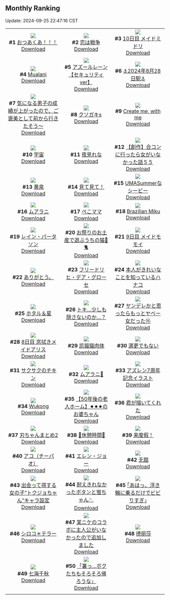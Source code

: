 ## Monthly Ranking
Update: 2024-09-25 22:47:16 CST

|      |      |      |
| :----: | :----: | :----: |
| ![](https://i.pixiv.re/c/240x480/img-master/img/2024/08/28/22/00/02/121918054_p0_master1200.jpg)<br>**#1** [おつあくあ！！！](https://www.pixiv.net/artworks/121918054)<br>[Download](https://i.pixiv.re/img-original/img/2024/08/28/22/00/02/121918054_p0.png) | ![](https://i.pixiv.re/c/240x480/img-master/img/2024/08/28/00/30/02/121895219_p0_master1200.jpg)<br>**#2** [恋は戦争](https://www.pixiv.net/artworks/121895219)<br>[Download](https://i.pixiv.re/img-original/img/2024/08/28/00/30/02/121895219_p0.jpg) | ![](https://i.pixiv.re/c/240x480/img-master/img/2024/08/28/00/00/19/121894008_p0_master1200.jpg)<br>**#3** [10日目 メイドミドリ](https://www.pixiv.net/artworks/121894008)<br>[Download](https://i.pixiv.re/img-original/img/2024/08/28/00/00/19/121894008_p0.png) |
| ![](https://i.pixiv.re/c/240x480/img-master/img/2024/08/28/08/05/58/121901586_p0_master1200.jpg)<br>**#4** [Mualani](https://www.pixiv.net/artworks/121901586)<br>[Download](https://i.pixiv.re/img-original/img/2024/08/28/08/05/58/121901586_p0.jpg) | ![](https://i.pixiv.re/c/240x480/img-master/img/2024/08/28/14/01/57/121906773_p0_master1200.jpg)<br>**#5** [アズールレーン【セキュリティver】](https://www.pixiv.net/artworks/121906773)<br>[Download](https://i.pixiv.re/img-original/img/2024/08/28/14/01/57/121906773_p0.jpg) | ![](https://i.pixiv.re/c/240x480/img-master/img/2024/08/28/18/00/09/121910915_p0_master1200.jpg)<br>**#6** [⚓️2024年8月28日駅⚓️](https://www.pixiv.net/artworks/121910915)<br>[Download](https://i.pixiv.re/img-original/img/2024/08/28/18/00/09/121910915_p0.jpg) |
| ![](https://i.pixiv.re/c/240x480/img-master/img/2024/08/28/18/00/18/121910954_p0_master1200.jpg)<br>**#7** [気になる男子の成績が上がったので、ご褒美として前から行きたそう～](https://www.pixiv.net/artworks/121910954)<br>[Download](https://i.pixiv.re/img-original/img/2024/08/28/18/00/18/121910954_p0.jpg) | ![](https://i.pixiv.re/c/240x480/img-master/img/2024/08/28/00/00/42/121894064_p0_master1200.jpg)<br>**#8** [クソガキs](https://www.pixiv.net/artworks/121894064)<br>[Download](https://i.pixiv.re/img-original/img/2024/08/28/00/00/42/121894064_p0.jpg) | ![](https://i.pixiv.re/c/240x480/img-master/img/2024/08/30/03/32/20/121955436_p0_master1200.jpg)<br>**#9** [Create me, with me](https://www.pixiv.net/artworks/121955436)<br>[Download](https://i.pixiv.re/img-original/img/2024/08/30/03/32/20/121955436_p0.png) |
| ![](https://i.pixiv.re/c/240x480/img-master/img/2024/08/27/00/00/04/121865201_p0_master1200.jpg)<br>**#10** [宇宙](https://www.pixiv.net/artworks/121865201)<br>[Download](https://i.pixiv.re/img-original/img/2024/08/27/00/00/04/121865201_p0.jpg) | ![](https://i.pixiv.re/c/240x480/img-master/img/2024/08/28/00/37/05/121895450_p0_master1200.jpg)<br>**#11** [夜見れな](https://www.pixiv.net/artworks/121895450)<br>[Download](https://i.pixiv.re/img-original/img/2024/08/28/00/37/05/121895450_p0.png) | ![](https://i.pixiv.re/c/240x480/img-master/img/2024/08/29/00/00/27/121922330_p0_master1200.jpg)<br>**#12** [【創作】合コンに行ったら女がいなかった話５５](https://www.pixiv.net/artworks/121922330)<br>[Download](https://i.pixiv.re/img-original/img/2024/08/29/00/00/27/121922330_p0.png) |
| ![](https://i.pixiv.re/c/240x480/img-master/img/2024/08/27/12/00/08/121876672_p0_master1200.jpg)<br>**#13** [黄泉](https://www.pixiv.net/artworks/121876672)<br>[Download](https://i.pixiv.re/img-original/img/2024/08/27/12/00/08/121876672_p0.jpg) | ![](https://i.pixiv.re/c/240x480/img-master/img/2024/08/29/00/13/16/121923039_p0_master1200.jpg)<br>**#14** [見て見て！](https://www.pixiv.net/artworks/121923039)<br>[Download](https://i.pixiv.re/img-original/img/2024/08/29/00/13/16/121923039_p0.png) | ![](https://i.pixiv.re/c/240x480/img-master/img/2024/08/28/21/14/24/121916443_p0_master1200.jpg)<br>**#15** [UMASummerなシービー](https://www.pixiv.net/artworks/121916443)<br>[Download](https://i.pixiv.re/img-original/img/2024/08/28/21/14/24/121916443_p0.jpg) |
| ![](https://i.pixiv.re/c/240x480/img-master/img/2024/08/26/17/35/17/121853533_p0_master1200.jpg)<br>**#16** [ムアラニ](https://www.pixiv.net/artworks/121853533)<br>[Download](https://i.pixiv.re/img-original/img/2024/08/26/17/35/17/121853533_p0.png) | ![](https://i.pixiv.re/c/240x480/img-master/img/2024/08/28/00/00/47/121894082_p0_master1200.jpg)<br>**#17** [ぺこママ](https://www.pixiv.net/artworks/121894082)<br>[Download](https://i.pixiv.re/img-original/img/2024/08/28/00/00/47/121894082_p0.jpg) | ![](https://i.pixiv.re/c/240x480/img-master/img/2024/08/28/07/51/05/121901376_p0_master1200.jpg)<br>**#18** [Brazilian Miku](https://www.pixiv.net/artworks/121901376)<br>[Download](https://i.pixiv.re/img-original/img/2024/08/28/07/51/05/121901376_p0.jpg) |
| ![](https://i.pixiv.re/c/240x480/img-master/img/2024/08/28/00/38/46/121895498_p0_master1200.jpg)<br>**#19** [レイン・パータソン](https://www.pixiv.net/artworks/121895498)<br>[Download](https://i.pixiv.re/img-original/img/2024/08/28/00/38/46/121895498_p0.png) | ![](https://i.pixiv.re/c/240x480/img-master/img/2024/08/28/09/30/02/121902624_p0_master1200.jpg)<br>**#20** [お祭りのお土産で遊ぶうちの猫🎈🐈](https://www.pixiv.net/artworks/121902624)<br>[Download](https://i.pixiv.re/img-original/img/2024/08/28/09/30/02/121902624_p0.jpg) | ![](https://i.pixiv.re/c/240x480/img-master/img/2024/08/27/00/00/19/121865270_p0_master1200.jpg)<br>**#21** [9日目 メイドモモイ](https://www.pixiv.net/artworks/121865270)<br>[Download](https://i.pixiv.re/img-original/img/2024/08/27/00/00/19/121865270_p0.png) |
| ![](https://i.pixiv.re/c/240x480/img-master/img/2024/08/29/00/04/42/121922693_p0_master1200.jpg)<br>**#22** [ありがとう。](https://www.pixiv.net/artworks/121922693)<br>[Download](https://i.pixiv.re/img-original/img/2024/08/29/00/04/42/121922693_p0.jpg) | ![](https://i.pixiv.re/c/240x480/img-master/img/2024/08/28/12/00/12/121904911_p0_master1200.jpg)<br>**#23** [フリードリヒ・デア・グローセ](https://www.pixiv.net/artworks/121904911)<br>[Download](https://i.pixiv.re/img-original/img/2024/08/28/12/00/12/121904911_p0.jpg) | ![](https://i.pixiv.re/c/240x480/img-master/img/2024/08/29/00/01/26/121922475_p0_master1200.jpg)<br>**#24** [本人がきれいなことを知っているハナコ](https://www.pixiv.net/artworks/121922475)<br>[Download](https://i.pixiv.re/img-original/img/2024/08/29/00/01/26/121922475_p0.jpg) |
| ![](https://i.pixiv.re/c/240x480/img-master/img/2024/08/30/00/00/25/121950464_p0_master1200.jpg)<br>**#25** [ホタル＆星](https://www.pixiv.net/artworks/121950464)<br>[Download](https://i.pixiv.re/img-original/img/2024/08/30/00/00/25/121950464_p0.jpg) | ![](https://i.pixiv.re/c/240x480/img-master/img/2024/08/29/19/20/38/121941354_p0_master1200.jpg)<br>**#26** [トキ…少しも隠さないのか…？](https://www.pixiv.net/artworks/121941354)<br>[Download](https://i.pixiv.re/img-original/img/2024/08/29/19/20/38/121941354_p0.png) | ![](https://i.pixiv.re/c/240x480/img-master/img/2024/08/28/00/01/02/121894114_p0_master1200.jpg)<br>**#27** [ヤンデレかと思ったらもっとヤベー女だった⑮](https://www.pixiv.net/artworks/121894114)<br>[Download](https://i.pixiv.re/img-original/img/2024/08/28/00/01/02/121894114_p0.png) |
| ![](https://i.pixiv.re/c/240x480/img-master/img/2024/08/26/00/03/01/121836586_p0_master1200.jpg)<br>**#28** [8日目 窓拭きメイドアリス](https://www.pixiv.net/artworks/121836586)<br>[Download](https://i.pixiv.re/img-original/img/2024/08/26/00/03/01/121836586_p0.png) | ![](https://i.pixiv.re/c/240x480/img-master/img/2024/08/29/12/46/10/121933775_p0_master1200.jpg)<br>**#29** [凯猫猫肉体](https://www.pixiv.net/artworks/121933775)<br>[Download](https://i.pixiv.re/img-original/img/2024/08/29/12/46/10/121933775_p0.jpg) | ![](https://i.pixiv.re/c/240x480/img-master/img/2024/08/27/00/00/32/121865321_p0_master1200.jpg)<br>**#30** [満更でもない](https://www.pixiv.net/artworks/121865321)<br>[Download](https://i.pixiv.re/img-original/img/2024/08/27/00/00/32/121865321_p0.jpg) |
| ![](https://i.pixiv.re/c/240x480/img-master/img/2024/08/26/07/00/06/121843641_p0_master1200.jpg)<br>**#31** [サクサクのチキン](https://www.pixiv.net/artworks/121843641)<br>[Download](https://i.pixiv.re/img-original/img/2024/08/26/07/00/06/121843641_p0.jpg) | ![](https://i.pixiv.re/c/240x480/img-master/img/2024/08/29/01/03/07/121924491_p0_master1200.jpg)<br>**#32** [ムアラニ🎨](https://www.pixiv.net/artworks/121924491)<br>[Download](https://i.pixiv.re/img-original/img/2024/08/29/01/03/07/121924491_p0.jpg) | ![](https://i.pixiv.re/c/240x480/img-master/img/2024/08/29/22/00/08/121946234_p0_master1200.jpg)<br>**#33** [アズレン7周年記念イラスト](https://www.pixiv.net/artworks/121946234)<br>[Download](https://i.pixiv.re/img-original/img/2024/08/29/22/00/08/121946234_p0.jpg) |
| ![](https://i.pixiv.re/c/240x480/img-master/img/2024/08/30/19/57/05/121926829_p0_master1200.jpg)<br>**#34** [Wukong](https://www.pixiv.net/artworks/121926829)<br>[Download](https://i.pixiv.re/img-original/img/2024/08/30/19/57/05/121926829_p0.jpg) | ![](https://i.pixiv.re/c/240x480/img-master/img/2024/08/27/12/00/25/121876723_p0_master1200.jpg)<br>**#35** [【50年後の老人ホーム】⚫︎⚫︎⚫︎のお婆ちゃん](https://www.pixiv.net/artworks/121876723)<br>[Download](https://i.pixiv.re/img-original/img/2024/08/27/12/00/25/121876723_p0.jpg) | ![](https://i.pixiv.re/c/240x480/img-master/img/2024/08/28/00/00/13/121893988_p0_master1200.jpg)<br>**#36** [君が描いてくれた](https://www.pixiv.net/artworks/121893988)<br>[Download](https://i.pixiv.re/img-original/img/2024/08/28/00/00/13/121893988_p0.jpg) |
| ![](https://i.pixiv.re/c/240x480/img-master/img/2024/08/28/19/07/03/121912850_p0_master1200.jpg)<br>**#37** [刃ちゃんまとめ2](https://www.pixiv.net/artworks/121912850)<br>[Download](https://i.pixiv.re/img-original/img/2024/08/28/19/07/03/121912850_p0.jpg) | ![](https://i.pixiv.re/c/240x480/img-master/img/2024/08/28/00/27/48/121895144_p0_master1200.jpg)<br>**#38** [🧋休憩時間🧋](https://www.pixiv.net/artworks/121895144)<br>[Download](https://i.pixiv.re/img-original/img/2024/08/28/00/27/48/121895144_p0.jpg) | ![](https://i.pixiv.re/c/240x480/img-master/img/2024/08/28/15/26/30/121908030_p0_master1200.jpg)<br>**#39** [来度假！](https://www.pixiv.net/artworks/121908030)<br>[Download](https://i.pixiv.re/img-original/img/2024/08/28/15/26/30/121908030_p0.jpg) |
| ![](https://i.pixiv.re/c/240x480/img-master/img/2024/08/26/20/59/26/121859098_p0_master1200.jpg)<br>**#40** [アコ（チーパオ）](https://www.pixiv.net/artworks/121859098)<br>[Download](https://i.pixiv.re/img-original/img/2024/08/26/20/59/26/121859098_p0.png) | ![](https://i.pixiv.re/c/240x480/img-master/img/2024/08/26/00/00/10/121836219_p0_master1200.jpg)<br>**#41** [エレン・ジョー](https://www.pixiv.net/artworks/121836219)<br>[Download](https://i.pixiv.re/img-original/img/2024/08/26/00/00/10/121836219_p0.jpg) | ![](https://i.pixiv.re/c/240x480/img-master/img/2024/08/27/13/13/28/121877928_p0_master1200.jpg)<br>**#42** [无题](https://www.pixiv.net/artworks/121877928)<br>[Download](https://i.pixiv.re/img-original/img/2024/08/27/13/13/28/121877928_p0.png) |
| ![](https://i.pixiv.re/c/240x480/img-master/img/2024/08/29/00/17/59/121923182_p0_master1200.jpg)<br>**#43** [出会って得する女の子”トクジョちゃん”キャラ設定](https://www.pixiv.net/artworks/121923182)<br>[Download](https://i.pixiv.re/img-original/img/2024/08/29/00/17/59/121923182_p0.png) | ![](https://i.pixiv.re/c/240x480/img-master/img/2024/08/26/18/41/08/121855177_p0_master1200.jpg)<br>**#44** [耐えきれなかったボタンと蛍ちゃん🪡](https://www.pixiv.net/artworks/121855177)<br>[Download](https://i.pixiv.re/img-original/img/2024/08/26/18/41/08/121855177_p0.jpg) | ![](https://i.pixiv.re/c/240x480/img-master/img/2024/08/26/17/41/16/121853663_p0_master1200.jpg)<br>**#45** [｢あはっ、浮き輪に乗るだけでビビりすぎ｣](https://www.pixiv.net/artworks/121853663)<br>[Download](https://i.pixiv.re/img-original/img/2024/08/26/17/41/16/121853663_p0.jpg) |
| ![](https://i.pixiv.re/c/240x480/img-master/img/2024/08/26/19/23/58/121856341_p0_master1200.jpg)<br>**#46** [シロコ＊テラー](https://www.pixiv.net/artworks/121856341)<br>[Download](https://i.pixiv.re/img-original/img/2024/08/26/19/23/58/121856341_p0.jpg) | ![](https://i.pixiv.re/c/240x480/img-master/img/2024/08/28/19/30/14/121913398_p0_master1200.jpg)<br>**#47** [某ニケのコラボに主人公がいなかったので追加しました](https://www.pixiv.net/artworks/121913398)<br>[Download](https://i.pixiv.re/img-original/img/2024/08/28/19/30/14/121913398_p0.jpg) | ![](https://i.pixiv.re/c/240x480/img-master/img/2024/08/28/19/47/20/121913840_p0_master1200.jpg)<br>**#48** [德丽莎](https://www.pixiv.net/artworks/121913840)<br>[Download](https://i.pixiv.re/img-original/img/2024/08/28/19/47/20/121913840_p0.jpg) |
| ![](https://i.pixiv.re/c/240x480/img-master/img/2024/08/26/22/25/31/121862084_p0_master1200.jpg)<br>**#49** [七海千秋](https://www.pixiv.net/artworks/121862084)<br>[Download](https://i.pixiv.re/img-original/img/2024/08/26/22/25/31/121862084_p0.jpg) | ![](https://i.pixiv.re/c/240x480/img-master/img/2024/08/26/00/00/25/121836280_p0_master1200.jpg)<br>**#50** [「暑っ…ボクたちもそろそろ帰ろうな」](https://www.pixiv.net/artworks/121836280)<br>[Download](https://i.pixiv.re/img-original/img/2024/08/26/00/00/25/121836280_p0.jpg) |
|      |
